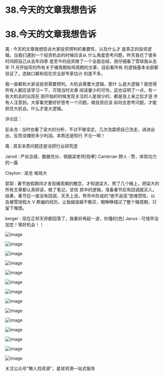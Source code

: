 # 38.今天的文章我想告诉

# 38.今天的文章我想告诉

禺 : 今天的文章我想告诉大家投资预判的重要性，以及什么才 是真正的投资逻辑，当我们遇到一个投资机会的时候应该从 什么角度思考问题，昨天我花了很多时间把自己从去年四季 度至今的投资做了一个全面总结，我仔细看了雪球我从去年 11 月开始写的所有关于猪周期和鸡周期的文章，目前看所有 的逻辑基本全部都验证了，连缺口都和现在农业部专家估计 的差不多。

我一直都和大家说投资需要预判，大机会需要大逻辑，那什 么是大逻辑？我觉得所有人都应该学习一下，可惜当时文章 阅读量少的可怜，这也证明了一点，有一些大机会的出现在 刚开始的时候发现关注的人是很少的，都是涨上来之后才逐 步有人注意到。大家看完要好好思考一个问题，做投资应该 如何去思考问题，才能抓住大机会。什么才是大逻辑。

评论区：

彭永龙 : 当时也看了梁大的分析，不过不够坚定。几次洗盘把自己洗走，进进出出，反而没赚到多少利润。本质还是知行 不合一啊！

禺 : 其实本质问题还是没把行业研究透

Jarod : 严丝合缝，数据充分，佩服梁老师[抱拳] Cambrian 野人 : 赞，体现功力的一篇

Clayton : 梁总 格局大

郭郭 : 春节放假期间才发现猪周期的概念，才知道梁大，熬了几个晚上，把梁大的所有文章都认真研读，做了笔记，坚信 其中的逻辑，准备春节后有回调就买入。结果，春节后一直没有回调，天天上涨，熊市中形成的“绝不追高”思维惯性，以 及被雪球假大 V 欺骗的经历，让我越涨越不敢买，眼睁睁错过了整个猪周期，只留下悔恨。

berger : 现在正邦天邦都回落了，我看好再起一波，你懂的[色] Janus : 可惜早没加您！等好机会！！

![image](img/Image_048.png)

![image](img/Image_049.png)

![image](img/Image_050.png)

![image](img/Image_051.png)

![image](img/Image_052.png)

![image](img/Image_053.png)

![image](img/Image_054.png)

![image](img/Image_055.png)

![image](img/Image_056.png)

![image](img/Image_057.png)

![image](img/Image_058.png)

![image](img/Image_059.png)

![image](img/Image_060.png)

![image](img/Image_061.png)

关注公众号"懒人找资源"，星球资源一站式服务